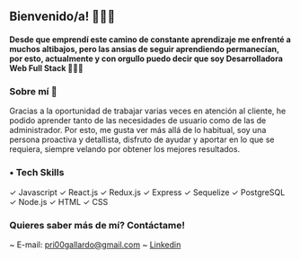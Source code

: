 ## Bienvenido/a! 🙋🏻‍♀️ 

<!--
**Eli-zabethh00/Eli-zabethh00** is a ✨ _special_ ✨ repository because its `README.md` (this file) appears on your GitHub profile.

Here are some ideas to get you started:

- 🔭 I’m currently working on ...
- 🌱 I’m currently learning ...
- 👯 I’m looking to collaborate on ...
- 🤔 I’m looking for help with ...
- 💬 Ask me about ...
- 📫 How to reach me: ...
- 😄 Pronouns: ...
- ⚡ Fun fact: ...
-->

#### Desde que emprendí este camino de constante aprendizaje me enfrenté a muchos altibajos, pero las ansias de seguir aprendiendo permanecían, por esto, actualmente y con orgullo puedo decir que soy Desarrolladora Web Full Stack 👩🏻‍💻

### Sobre mí 🤔
Gracias a la oportunidad de trabajar varias veces en atención al cliente, he podido aprender tanto de las necesidades de usuario como de las de administrador. Por esto, me gusta ver más allá de lo habitual, soy una persona proactiva y detallista, disfruto de ayudar y aportar en lo que se requiera, siempre velando por obtener los mejores resultados. 

### • Tech Skills 
✓ Javascript
✓ React.js
✓ Redux.js
✓ Express
✓ Sequelize
✓ PostgreSQL
✓ Node.js
✓ HTML
✓ CSS

### Quieres saber más de mí? Contáctame!
~ E-mail: pri00gallardo@gmail.com
~ [Linkedin](https://www.linkedin.com/in/priscila-elizabeth-gallardo-9b0744244/)

